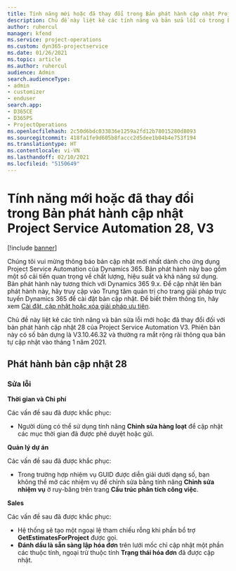 ```yaml
---
title: Tính năng mới hoặc đã thay đổi trong Bản phát hành cập nhật Project Service Automation 28, V3
description: Chủ đề này liệt kê các tính năng và bản sửa lỗi có trong Bản phát hành cập nhật Project Service Automation 28, V3.
author: ruhercul
manager: kfend
ms.service: project-operations
ms.custom: dyn365-projectservice
ms.date: 01/26/2021
ms.topic: article
ms.author: ruhercul
audience: Admin
search.audienceType:
- admin
- customizer
- enduser
search.app:
- D365CE
- D365PS
- ProjectOperations
ms.openlocfilehash: 2c50d6bdc033836e1259a2fd12b78015280d8093
ms.sourcegitcommit: 418fa1fe9d605b8faccc2d5dee1b04b4e753f194
ms.translationtype: HT
ms.contentlocale: vi-VN
ms.lasthandoff: 02/10/2021
ms.locfileid: "5150649"
---
```

# <a name="whats-new-or-changed-in-project-service-automation-update-release-28-v3"></a>Tính năng mới hoặc đã thay đổi trong Bản phát hành cập nhật Project Service Automation 28, V3

[!include [banner](../includes/psa-now-project-operations.md)]

Chúng tôi vui mừng thông báo bản cập nhật mới nhất dành cho ứng dụng Project Service Automation của Dynamics 365. Bản phát hành này bao gồm một số cải tiến quan trọng về chất lượng, hiệu suất và khả năng sử dụng. Bản phát hành này tương thích với Dynamics 365 9.x. Để cập nhật lên bản phát hành này, hãy truy cập vào Trung tâm quản trị cho trang giải pháp trực tuyến Dynamics 365 để cài đặt bản cập nhật. Để biết thêm thông tin, hãy xem [Cài đặt, cập nhật hoặc xóa giải pháp ưu tiên](https://docs.microsoft.com/power-platform/admin/install-remove-preferred-solution).

Chủ đề này liệt kê các tính năng và bản sửa lỗi mới hoặc đã thay đổi đối với bản phát hành cập nhật 28 của Project Service Automation V3. Phiên bản này có số bản dựng là V3.10.46.32 và thường ra mắt rộng rãi thông qua bản tự cập nhật vào tháng 1 năm 2021.

## <a name="update-release-28"></a>Phát hành bản cập nhật 28

### <a name="bug-fixes"></a>Sửa lỗi

**Thời gian và Chi phí**

Các vấn đề sau đã được khắc phục:

- Người dùng có thể sử dụng tính năng **Chỉnh sửa hàng loạt** để cập nhật các mục thời gian đã được phê duyệt hoặc gửi.

**Quản lý dự án**

Các vấn đề sau đã được khắc phục:

- Trong trường hợp nhiệm vụ GUID được diễn giải dưới dạng số, bạn không thể mở các nhiệm vụ để chỉnh sửa bằng tính năng **Chỉnh sửa nhiệm vụ** ở ruy-băng trên trang **Cấu trúc phân tích công việc**.

**Sales**

Các vấn đề sau đã được khắc phục:

- Hệ thống sẽ tạo một ngoại lệ tham chiếu rỗng khi phần bổ trợ **GetEstimatesForProject** được gọi.
- **Đánh dấu là sẵn sàng lập hóa đơn** trên lưới mốc chỉ cập nhật một phần các thuộc tính, ngoại trừ thuộc tính **Trạng thái hóa đơn** đã được cập nhật.

